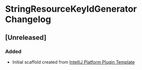 <!-- Keep a Changelog guide -> https://keepachangelog.com -->

# StringResourceKeyIdGenerator Changelog

## [Unreleased]
### Added
- Initial scaffold created from [IntelliJ Platform Plugin Template](https://github.com/JetBrains/intellij-platform-plugin-template)
